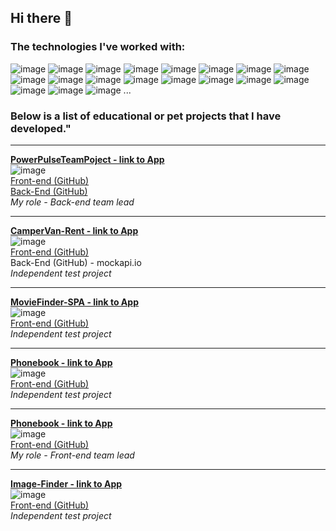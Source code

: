 ## Hi there 👋

### The technologies I've worked with: ###

![image](https://github.com/kornieiev/kornieiev/assets/108156304/26e5e69c-8f6b-415c-8f5b-e9d7f94077a0)
![image](https://github.com/kornieiev/kornieiev/assets/108156304/fda87206-4364-4afb-868d-b5a2fd639d2c)
![image](https://github.com/kornieiev/kornieiev/assets/108156304/a75b7b40-2c23-46a9-ae82-f544bb821aaa)
![image](https://github.com/kornieiev/kornieiev/assets/108156304/c7154f4b-4e19-4431-be2b-a92e8d78eac8)
![image](https://github.com/kornieiev/kornieiev/assets/108156304/87abbb31-b25e-4a1e-aeb4-dc7b28870c28)
![image](https://github.com/kornieiev/kornieiev/assets/108156304/69ae42fe-e6a8-48ce-8c98-678dff86b645)
![image](https://github.com/kornieiev/kornieiev/assets/108156304/766b8146-5d78-452d-94c4-4a99c13577ab)
![image](https://github.com/kornieiev/kornieiev/assets/108156304/812d9e5f-ff64-4db7-87a7-1ef8604cb6b1)
![image](https://github.com/kornieiev/kornieiev/assets/108156304/0f4bb313-f196-4ba1-a43f-b35dbdf418bf)
![image](https://github.com/kornieiev/kornieiev/assets/108156304/5d666055-0ad4-4647-bd35-b65a2a56c113)
![image](https://github.com/kornieiev/kornieiev/assets/108156304/39e722e8-a33c-4335-a4e2-0ad62fa236e7)
![image](https://github.com/kornieiev/kornieiev/assets/108156304/dfc1b255-b89c-4ad6-b441-d9a8ee4a8105)
![image](https://github.com/kornieiev/kornieiev/assets/108156304/47b5df18-7976-43ce-ac5e-1610434c507c)
![image](https://github.com/kornieiev/kornieiev/assets/108156304/eb549196-a2a0-4d3e-afaf-358f367ef924)
![image](https://github.com/kornieiev/kornieiev/assets/108156304/c6f84e43-9fa6-4045-904b-ba554f4d9012)
![image](https://github.com/kornieiev/kornieiev/assets/108156304/7c1d5c15-ab4c-43a1-b4f4-f2ede4a0b8eb)
![image](https://github.com/kornieiev/kornieiev/assets/108156304/fed442a7-67dd-4969-8ed1-933ebd697860)
![image](https://github.com/kornieiev/kornieiev/assets/108156304/53400f81-6117-4084-9257-c8490859d269)
![image](https://github.com/kornieiev/kornieiev/assets/108156304/3732d099-8fe1-410c-b194-77c60184aa83)
...



### Below is a list of educational or pet projects that I have developed."


<hr>

**[PowerPulseTeamPoject - link to App](https://deadmakar.github.io/PowerPulseTeamPoject/)**
<br>
![image](https://github.com/kornieiev/kornieiev/assets/108156304/8d613073-22ca-494b-b343-d0d0324de7d7)
<br>
[Front-end (GitHub)](https://github.com/DeadMakar/PowerPulseTeamPoject)
<br>
[Back-End (GitHub)](https://github.com/kornieiev/power_pulse_back)
<br>
*My role - Back-end team lead*

<hr>

**[CamperVan-Rent - link to App](https://kornieiev.github.io/camper/)**
<br>
![image](https://github.com/kornieiev/kornieiev/assets/108156304/98cc1d8f-b4db-4765-ac35-78410d429bd1)
<br>
[Front-end (GitHub)](https://github.com/kornieiev/camper)
<br>
Back-End (GitHub) - mockapi.io
<br>
*Independent test project*

<hr>

**[MovieFinder-SPA - link to App](https://kornieiev.github.io/movieFinder-SPA/)**
<br>
![image](https://github.com/kornieiev/kornieiev/assets/108156304/342dc425-de7a-4fea-a5f7-f6d90b84d7da)
<br>
[Front-end (GitHub)](https://github.com/kornieiev/movieFinder-SPA)
<br>
*Independent test project*

<hr>

**[Phonebook - link to App](https://kornieiev.github.io/goit-react-hw-08-phonebook/)**
<br>
![image](https://github.com/kornieiev/kornieiev/assets/108156304/f29e0e37-a649-4ea2-b241-a795ed36466d)
<br>
[Front-end (GitHub)](https://github.com/kornieiev/goit-react-hw-08-phonebook)
<br>
*Independent test project*

<hr>

**[Phonebook - link to App](https://kornieiev.github.io/CodeBusters/)**
<br>
![image](https://github.com/kornieiev/kornieiev/assets/108156304/261b417d-8bad-4b91-abf1-2294be63991c)
<br>
[Front-end (GitHub)](https://github.com/kornieiev/CodeBusters)
<br>
*My role - Front-end team lead*

<hr>

**[Image-Finder - link to App](https://kornieiev.github.io/image-finder/)**
<br>
![image](https://github.com/kornieiev/kornieiev/assets/108156304/060e6df0-ea7c-477b-a454-fa83bcb0603d)
<br>
[Front-end (GitHub)](https://github.com/kornieiev/image-finder)
<br>
*Independent test project*





<!--
**kornieiev/kornieiev** is a ✨ _special_ ✨ repository because its `README.md` (this file) appears on your GitHub profile.

Here are some ideas to get you started:

- 🔭 I’m currently working on ...
- 🌱 I’m currently learning ...
- 👯 I’m looking to collaborate on ...
- 🤔 I’m looking for help with ...
- 💬 Ask me about ...
- 📫 How to reach me: ...
- 😄 Pronouns: ...
- ⚡ Fun fact: ...
-->
